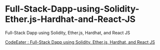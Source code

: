 # Full-Stack-Dapp-using-Solidity-Ether.js-Hardhat-and-React-JS
Full-Stack Dapp using Solidity, Ether.js, Hardhat, and React JS

<a href="https://www.youtube.com/watch?v=CdUDHj2i01Y&list=PLgPmWS2dQHW_CuryjGPkyH0PNXJ2B0hAk&index=22&t=1592s">CodeEater : Full-Stack Dapp using Solidity, Ether.js, Hardhat, and React JS</a>


